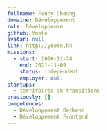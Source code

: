 ```yaml
---
fullname: Fanny Cheung
domaine: Développement
role: Développeuse
github: Ynote
avatar: null
link: http://ynote.hk
missions:
  - start: 2020-11-24
    end: 2021-11-09
    status: independent
    employer: null
startups:
  - territoires-en-transitions
previously: []
competences:
  - Développement Backend
  - Développement Frontend
---
```

